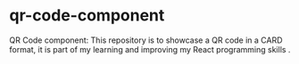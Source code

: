# qr-code-component
QR Code component: This repository is to showcase a QR code in a CARD format, it is part of my learning and improving my React programming skills .
